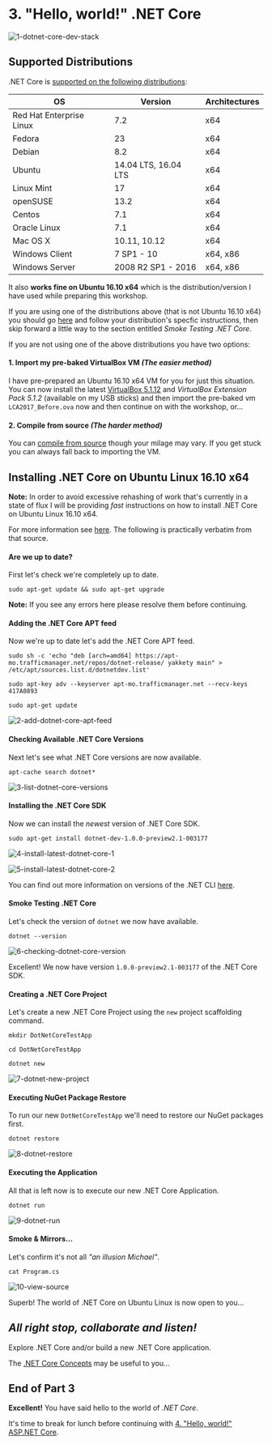 # 3. "Hello, world!" .NET Core

![1-dotnet-core-dev-stack](Part3/1-dotnet-core-dev-stack.png)

## Supported Distributions

.NET Core is [supported on the following distributions](https://github.com/dotnet/core/blob/master/roadmap.md#technology-roadmaps):

OS                       |Version               |Architectures|
-------------------------|----------------------|-------------|
Red Hat Enterprise Linux | 7.2                  | x64         |
Fedora                   | 23                   | x64         |
Debian                   | 8.2                  | x64         |
Ubuntu                   | 14.04 LTS, 16.04 LTS | x64         |
Linux Mint               | 17                   | x64         |
openSUSE                 | 13.2                 | x64         |
Centos                   | 7.1                  | x64         |
Oracle Linux             | 7.1                  | x64         |
Mac OS X                 | 10.11, 10.12         | x64         |
Windows Client           | 7 SP1 - 10           | x64, x86    |
Windows Server           | 2008 R2 SP1 - 2016   | x64, x86    |

It also __works fine on Ubuntu 16.10 x64__ which is the distribution/version I have used while preparing this workshop.

If you are using one of the distributions above (that is not Ubuntu 16.10 x64) you should go [here](https://www.microsoft.com/net/core) and follow your distribution's specfic instructions, then skip forward a little way to the section entitled _Smoke Testing .NET Core_.

If you are not using one of the above distributions you have two options:

#### 1. Import my pre-baked VirtualBox VM _(The easier method)_

I have pre-prepared an Ubuntu 16.10 x64 VM for you for just this situation. You can now install the latest [VirtualBox 5.1.12](https://www.virtualbox.org/wiki/Downloads) and _VirtualBox Extension Pack 5.1.2_ (available on my USB sticks) and then import the pre-baked vm `LCA2017_Before.ova` now and then continue on with the workshop, or...

#### 2. Compile from source _(The harder method)_ 

You can [compile from source](https://github.com/dotnet/coreclr#building-the-repository) though your milage may vary. If you get stuck you can always fall back to importing the VM.

## Installing .NET Core on Ubuntu Linux 16.10 x64

__Note:__ In order to avoid excessive rehashing of work that's currently in a state of flux I will be providing _fast_ instructions on how to install .NET Core on Ubuntu Linux 16.10 x64.

For more information see [here](https://www.microsoft.com/net/core#ubuntu). The following is practically verbatim from that source.

#### Are we up to date?

First let's check we're completely up to date.

```
sudo apt-get update && sudo apt-get upgrade
```

__Note:__ If you see any errors here please resolve them before continuing.

#### Adding the .NET Core APT feed

Now we're up to date let's add the .NET Core APT feed.

```
sudo sh -c 'echo "deb [arch=amd64] https://apt-mo.trafficmanager.net/repos/dotnet-release/ yakkety main" > /etc/apt/sources.list.d/dotnetdev.list'
```

```
sudo apt-key adv --keyserver apt-mo.trafficmanager.net --recv-keys 417A0893
```

```
sudo apt-get update
```

![2-add-dotnet-core-apt-feed](Part3/2-add-dotnet-core-apt-feed.png)

#### Checking Available .NET Core Versions

Next let's see what .NET Core versions are now available.

```
apt-cache search dotnet*
```

![3-list-dotnet-core-versions](Part3/3-list-dotnet-core-versions.png)

#### Installing the .NET Core SDK

Now we can install the _newest_ version of .NET Core SDK.

```
sudo apt-get install dotnet-dev-1.0.0-preview2.1-003177
```

![4-install-latest-dotnet-core-1](Part3/4-install-latest-dotnet-core-1.png)

![5-install-latest-dotnet-core-2](Part3/5-install-latest-dotnet-core-2.png)

You can find out more information on versions of the .NET CLI [here](https://github.com/dotnet/cli).

#### Smoke Testing .NET Core

Let's check the version of `dotnet` we now have available.

```
dotnet --version
```

![6-checking-dotnet-core-version](Part3/6-checking-dotnet-core-version.png)

Excellent! We now have version `1.0.0-preview2.1-003177` of the .NET Core SDK.

#### Creating a .NET Core Project

Let's create a new .NET Core Project using the `new` project scaffolding command.

```
mkdir DotNetCoreTestApp
```

```
cd DotNetCoreTestApp
```

```
dotnet new
```

![7-dotnet-new-project](Part3/7-dotnet-new-project.png)

#### Executing NuGet Package Restore

To run our new `DotNetCoreTestApp` we'll need to restore our NuGet packages first.

```
dotnet restore
```

![8-dotnet-restore](Part3/8-dotnet-restore.png)

#### Executing the Application

All that is left now is to execute our new .NET Core Application.

```
dotnet run
```

![9-dotnet-run](Part3/9-dotnet-run.png)

#### Smoke & Mirrors...

Let's confirm it's not all _"an illusion Michael"_.

```
cat Program.cs
```

![10-view-source](Part3/10-view-source.png)

Superb! The world of .NET Core on Ubuntu Linux is now open to you...

## _All right stop, collaborate and listen!_

Explore .NET Core and/or build a new .NET Core application.

The [.NET Core Concepts](https://dotnet.github.io/docs/core-concepts/index.html) may be useful to you...

## End of Part 3

__Excellent!__ You have said hello to the world of _.NET Core_.

It's time to break for lunch before continuing with [4. "Hello, world!" ASP.NET Core](Part4.md).
